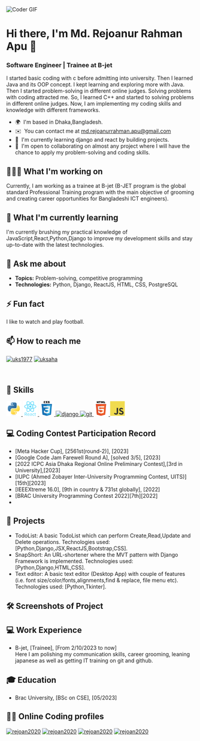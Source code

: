 <img alt="Coder GIF" src="https://raw.githubusercontent.com/uksaha77/uksaha77/main/web-development-banner.gif" style="max-width: 100%;" data-target="animated-image.originalImage">
<h1>Hi there, I'm Md. Rejoanur Rahman Apu 👋</h1>
<h3 align="left">Software Engineer | Trainee at B-jet</h3>

I started basic coding with c before admitting into university. Then I learned Java and its OOP concept. I kept learning and exploring more with Java. Then I started problem-solving in different online judges. Solving problems with coding attracted me. So, I learned C++ and started to solving problems in different online judges. Now, I am implementing my coding skills and knowledge with different frameworks.

*   🌍  I'm based in Dhaka,Bangladesh.
*   ✉️  You can contact me at [md.rejoanurrahman.apu@gmail.com](mailto:md.rejoanurrahman.apu@gmail.com)
*   🧠  I'm currently learning django and react by building projects.
*   🤝  I'm open to collaborating on almost any project where I will have the chance to apply my problem-solving and coding skills.

## 👨🏽‍💻 What I'm working on
Currently, I am working as a trainee at B-jet (B-JET program is the global standard Professional Training program with the main objective of grooming and creating career opportunities for Bangladeshi ICT engineers).

## 🧠 What I'm currently learning
I'm currently brushing my practical knowledge of JavaScript,React,Python,Django to improve my development skills and stay up-to-date with the latest technologies. 

## 💬 Ask me about
- <b>Topics:</b> Problem-solving, competitive programming
- <b>Technologies:</b> Python, Django, ReactJS, HTML, CSS, PostgreSQL

## ⚡ Fun fact
I like to watch and play football. 

## 📫 How to reach me
<p align="left">

<a href="https://www.linkedin.com/in/rejoan-rahman/" target="blank"><img align="center" src="https://raw.githubusercontent.com/rahuldkjain/github-profile-readme-generator/master/src/images/icons/Social/linked-in-alt.svg" alt="uks1977" height="30" width="40" /></a>
<a href="https://www.facebook.com/rejoan007/" target="blank"><img align="center" src="https://raw.githubusercontent.com/rahuldkjain/github-profile-readme-generator/master/src/images/icons/Social/facebook.svg" alt="uksaha" height="30" width="40" /></a>
</p><br/>

## 🚀 Skills
<p align="left"><a href="https://www.python.org" target="_blank" rel="noreferrer"> <img src="https://raw.githubusercontent.com/devicons/devicon/master/icons/python/python-original.svg" alt="python" width="40" height="40"/> </a> <a href="https://reactjs.org/" target="_blank" rel="noreferrer"> <img src="https://raw.githubusercontent.com/devicons/devicon/master/icons/react/react-original-wordmark.svg" alt="react" width="40" height="40"/> </a> <a href="https://www.w3schools.com/css/" target="_blank" rel="noreferrer"> <img src="https://raw.githubusercontent.com/devicons/devicon/master/icons/css3/css3-original-wordmark.svg" alt="css3" width="40" height="40"/> </a> <a href="https://www.djangoproject.com/" target="_blank" rel="noreferrer"> <img src="https://cdn.worldvectorlogo.com/logos/django.svg" alt="django" width="40" height="40"/> </a> <a href="https://git-scm.com/" target="_blank" rel="noreferrer"> <img src="https://www.vectorlogo.zone/logos/git-scm/git-scm-icon.svg" alt="git" width="40" height="40"/> </a> <a href="https://www.w3.org/html/" target="_blank" rel="noreferrer"> <img src="https://raw.githubusercontent.com/devicons/devicon/master/icons/html5/html5-original-wordmark.svg" alt="html5" width="40" height="40"/> </a> <a href="https://developer.mozilla.org/en-US/docs/Web/JavaScript" target="_blank" rel="noreferrer"> <img src="https://raw.githubusercontent.com/devicons/devicon/master/icons/javascript/javascript-original.svg" alt="javascript" width="40" height="40"/> </a> </p> 

## 💻 Coding Contest Participation Record
- [Meta Hacker Cup], [2561st(round-2)], [2023]
- [Google Code Jam Farewell Round A], [solved 3/5], [2023]
- [2022 ICPC Asia Dhaka Regional Online Preliminary Contest],[3rd in University],[2023]
- [IUPC (Ahmed Zobayer Inter-University Programming Contest, UITS)][15th][2023]
- [IEEEXtreme 16.0], [9th in country & 731st globally], [2022]
- [BRAC University Programming Contest 2022][7th][2022]
- 
## 🌟 Projects
 - TodoList: A basic TodoList which can perform Create,Read,Update and Delete operations. Technologies used: [Python,Django,JSX,ReactJS,Bootstrap,CSS].
 - SnapShort: An URL-shortener where the MVT pattern with Django Framework is implemented. Technologies used: [Python,Django,HTML,CSS].
 - Text editor: A basic text editor (Desktop App) with couple of features (i.e. font size/color/fonts,alignments,find & replace, file menu etc). Technologies used: [Python,Tkinter].

## 🛠️ Screenshots of Project


## 💻 Work Experience
- B-jet, [Trainee], [From 2/10/2023 to now]<br/>
  Here I am polishing my communication skills, career grooming, leaning japanese as well as getting IT training on git and github.
  
## 🎓 Education
- Brac University, [BSc on CSE], [05/2023]
  
## 👨‍💻 Online Coding profiles
<a href="https://codeforces.com/profile/Rejoan" target="blank"><img align="center" src="https://res.cloudinary.com/practicaldev/image/fetch/s--N2_RJe5R--/c_imagga_scale,f_auto,fl_progressive,h_420,q_auto,w_1000/https://dev-to-uploads.s3.amazonaws.com/uploads/articles/cer3l19eex0wy900b101.jpg" alt="rejoan2020" height="30" width="40" /></a>
<a href="https://leetcode.com/Rejoan/" target="blank"><img align="center" src="https://leetcode.com/static/images/LeetCode_Sharing.png" alt="rejoan2020" height="30" width="40" /></a>
<a href="https://www.beecrowd.com.br/judge/en/profile/300395" target="blank"><img align="center" src="https://cdn.allmylinks.com/prod/Site/favicon/m/9/U/pBdjRQsz7PxaEMMhgntB_nN0VcZmQVcQ.ico" alt="rejoan2020" height="30" width="40" /></a>
<a href="https://vjudge.net/user/RejoanVJ" target="blank"><img align="center" src="https://github.com/Rejoan2020/Rejoan2020/assets/63773925/27baab0c-a771-4f94-acd0-3dc62e9160dd" alt="rejoan2020" height="30" width="40" /></a>

